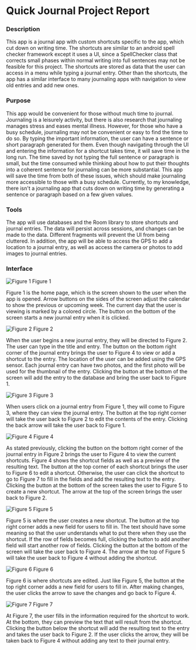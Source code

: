 # Quick Journal Project Report
### Description
This app is a journal app with custom shortcuts specific to the app, which cut down on writing time. The shortcuts are similar to an android spell checker framework except it uses a UI, since a SpellChecker class that corrects small phases within normal writing into full sentences may not be feasible for this project. The shortcuts are stored as data that the user can access in a menu while typing a journal entry. Other than the shortcuts, the app has a similar interface to many journaling apps with navigation to view old entries and add new ones.
### Purpose
This app would be convenient for those without much time to journal. Journaling is a leisurely activity, but there is also research that journaling manages stress and eases mental illness. However, for those who have a busy schedule, journaling may not be convenient or easy to find the time to do so. By typing the important information, the user can have a sentence or short paragraph generated for them. Even though navigating through the UI and entering the information for a shortcut takes time, it will save time in the long run. The time saved by not typing the full sentence or paragraph is small, but the time consumed while thinking about how to put their thoughts into a coherent sentence for journaling can be more substantial. This app will save the time from both of these issues, which should make journaling more accessible to those with a busy schedule. Currently, to my knowledge, there isn't a journaling app that cuts down on writing time by generating a sentence or paragraph based on a few given values.
### Tools
The app will use databases and the Room library to store shortcuts and journal entries. The data will persist across sessions, and changes can be made to the data. Different fragments will prevent the UI from being cluttered. In addition, the app will be able to access the GPS to add a location to a journal entry, as well as access the camera or photos to add images to journal entries. 
### Interface
![Figure 1](https://github.com/josephinebierbaum/quick-journal/blob/master/report%20images/Figure%201%20Home.png "Figure 1")
Figure 1

Figure 1 is the home page, which is the screen shown to the user when the app is opened. Arrow buttons on the sides of the screen adjust the calendar to show the previous or upcoming week. The current day that the user is viewing is marked by a colored circle. The button on the bottom of the screen starts a new journal entry when it is clicked.

![Figure 2](https://github.com/josephinebierbaum/quick-journal/blob/master/report%20images/Figure%202%20New%20Journal.png "Figure 2")
Figure 2

When the user begins a new journal entry, they will be directed to Figure 2. The user can type in the title and entry. The button on the bottom right corner of the journal entry brings the user to Figure 4 to view or add a shortcut to the entry. The location of the user can be added using the GPS sensor. Each journal entry can have two photos, and the first photo will be used for the thumbnail of the entry. Clicking the button at the bottom of the screen will add the entry to the database and bring the user back to Figure 1.

![Figure 3](https://github.com/josephinebierbaum/quick-journal/blob/master/report%20images/Figure%203%20View%20Existing%20Journal.png "Figure 3")
Figure 3

When users click on a journal entry from Figure 1, they will come to Figure 3, where they can view the journal entry. The button at the top right corner will take the user back to Figure 2 to edit the contents of the entry. Clicking the back arrow will take the user back to Figure 1.

![Figure 4](https://github.com/josephinebierbaum/quick-journal/blob/master/report%20images/Figure%204%20View%20Existing%20Shortcuts.png "Figure 4")
Figure 4

As stated previously, clicking the button on the bottom right corner of the journal entry in Figure 2 brings the user to Figure 4 to view the current shortcuts. Figure 4 shows the shortcut fields as well as a preview of the resulting text. The button at the top corner of each shortcut brings the user to Figure 6 to edit a shortcut. Otherwise, the user can click the shortcut to go to Figure 7 to fill in the fields and add the resulting text to the entry. Clicking the button at the bottom of the screen takes the user to Figure 5 to create a new shortcut. The arrow at the top of the screen brings the user back to Figure 2.

![Figure 5](https://github.com/josephinebierbaum/quick-journal/blob/master/report%20images/Figure%205%20Create%20Shortcut.png "Figure 5")
Figure 5

Figure 5 is where the user creates a new shortcut. The button at the top right corner adds a new field for users to fill in. The text should have some meaning so that the user understands what to put there when they use the shortcut. If the row of fields becomes full, clicking the button to add another field will start another row of fields. Clicking the button at the bottom of the screen will take the user back to Figure 4. The arrow at the top of Figure 5 will take the user back to Figure 4 without adding the shortcut.

![Figure 6](https://github.com/josephinebierbaum/quick-journal/blob/master/report%20images/Figure%206%20Edit%20Existing%20Shortcut.png "Figure 6")
Figure 6

Figure 6 is where shortcuts are edited. Just like Figure 5, the button at the top right corner adds a new field for users to fill in. After making changes, the user clicks the arrow to save the changes and go back to Figure 4.

![Figure 7](https://github.com/josephinebierbaum/quick-journal/blob/master/report%20images/Figure%207%20Use%20Shortcut.png "Figure 7")
Figure 7

At Figure 7, the user fills in the information required for the shortcut to work. At the bottom, they can preview the text that will result from the shortcut. Clicking the button below the shortcut will add the resulting text to the entry and takes the user back to Figure 2. If the user clicks the arrow, they will be taken back to Figure 4 without adding any text to their journal entry.

